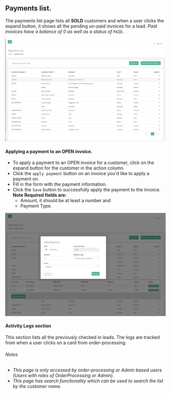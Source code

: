 ## Payments list.

The payments list page lists all **SOLD** customers and when a user clicks the expand button, it shows all the pending 
un-paid invoices for a lead. _Paid invoices have a balance of 0 as well as a status of_ `PAID.`

![Payments list screenshot](/orderprocessing/images/payments-list-page-op.png?raw=true "Payments List")

#### Applying a payment to an OPEN invoice.
- To apply a payment to an OPEN invoice for a customer, click on the expand button for the customer in the action column.
- Click the `apply payment` button on an invoice you'd like to apply a payment on.
- Fill in the form with the payment information.
- Click the `Save` button to successfully apply the payment to the invoice.
**Note Required fields are:**
    - Amount, it should be at least a number and
    - Payment Type.

![Payments form screenshot](/orderprocessing/images/payment-form-payment-list-op.png?raw=true "Payments Form")

#### Activity Logs section
This section lists all the previously checked in leads.
The logs are tracked from when a user clicks on a card from order-processing.

###### Notes
* _This page is only accessed by order-processing or Admin based users (Users with roles of OrderProcessing or Admin)._
* _This page has search functionality which can be used to search the list by the customer name._
